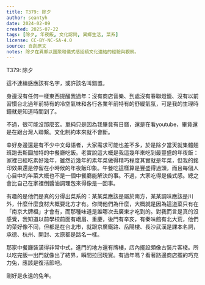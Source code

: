 ```yaml
---
title: T379: 除夕
author: seantyh
date: 2024-02-09
created: 2025-07-22
tags: [除夕, 年夜飯, 文化認同, 異鄉生活, 菜系]
license: CC-BY-NC-SA-4.0
source: 自創原文
notes: 除夕在異鄉以團聚和儀式感延續文化連結的經驗與觀察。
---
```

T379: 除夕

這不連續感應該有名字，或許該名叫錯置。

身邊沒有任何一樣東西提醒我過年：沒有商店音樂、到處沒有春聯燈籠、沒有以前習慣台北過年前特有的冷空氣味和各行各業年前特有的舒緩氣氛，可是我的生理時鐘就是知道時間到了。

不過，很可能沒那麼玄。單純只是因為我畢竟有日曆，還是在看youtube，畢竟還是在跟台灣人聯繫。文化制約本來就不會斷。

幸好身邊還是有不少中文母語者，大家需求可能也差不多，於是除夕當天就集體翹班跑去斯圖加特的中餐廳吃飯。老實說這大概是我這幾年來吃到最豐盛的年夜飯：家裡已經吃素好幾年，雖然近幾年的素年菜做得精巧程度其實就是年菜，但我的銘印效果還是停留在小時候的年夜飯印象。午餐吃這樣算是豐盛得過頭，而且每個人心目中的年菜大概也不是一個中餐廳能解決的事。不過，大家吃得是儀式感。總之會比自己在家裡倒醬油調理包來得像是一回事。

有趣的是他們是真的分得出菜系的：某某菜應該是屬於南方，某某調味應該是川外，什麼什麼食材大概要北方才有。你問他們為什麼，大概就是因為這道菜只有在「南京大牌檔」才會有，而那種味道是誰哪次去廣東才吃到的。對我而言是真的沒感覺，我知道以前學校前面有峨眉、重慶，後門有辛亥，有秦味館有北大荒，他們的菜好像不同，但都是在台北市，就跟京廣鐵路、岳陽樓、長沙武漢是課本名詞，承德、杭州、開封、太原都是路名一樣。

那家中餐廳裝潢得非常中式，進門的地方還有牌樓，店內擺設頗像古裝片客棧。所以吃完飯一出門就像出了結界，瞬間拉回現實。有過年嗎？看著路邊商店擺的巧克力兔，應該是復活節吧。

剛好是永遠的兔年。